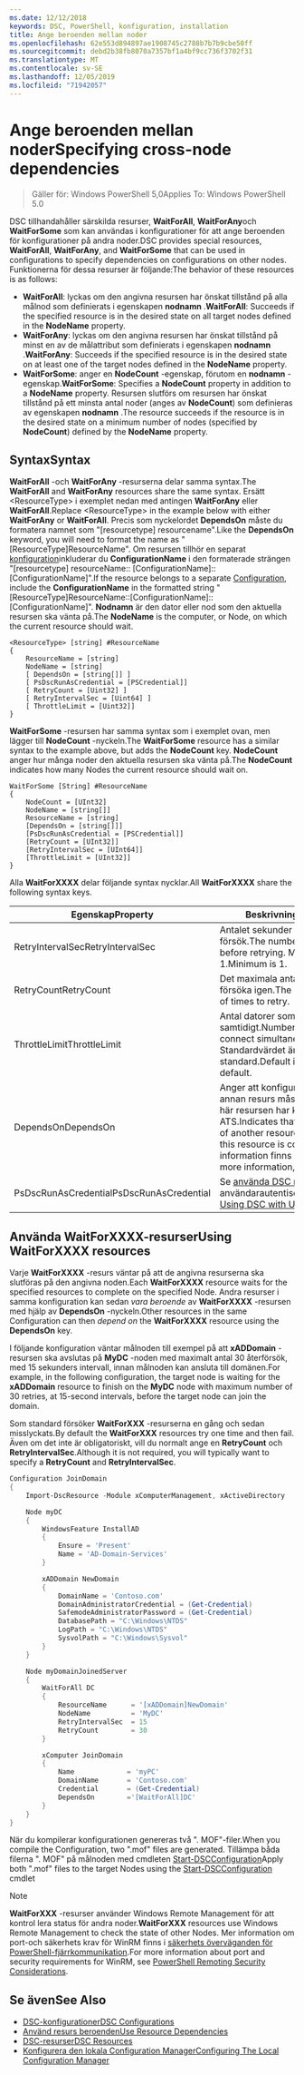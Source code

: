 ```yaml
---
ms.date: 12/12/2018
keywords: DSC, PowerShell, konfiguration, installation
title: Ange beroenden mellan noder
ms.openlocfilehash: 62e553d894897ae1908745c2788b7b7b9cbe50ff
ms.sourcegitcommit: debd2b38fb8070a7357bf1a4bf9cc736f3702f31
ms.translationtype: MT
ms.contentlocale: sv-SE
ms.lasthandoff: 12/05/2019
ms.locfileid: "71942057"
---
```

# <a name="specifying-cross-node-dependencies"></a><span data-ttu-id="31a1a-103">Ange beroenden mellan noder</span><span class="sxs-lookup"><span data-stu-id="31a1a-103">Specifying cross-node dependencies</span></span>

> <span data-ttu-id="31a1a-104">Gäller för: Windows PowerShell 5,0</span><span class="sxs-lookup"><span data-stu-id="31a1a-104">Applies To: Windows PowerShell 5.0</span></span>

<span data-ttu-id="31a1a-105">DSC tillhandahåller särskilda resurser, **WaitForAll**, **WaitForAny**och **WaitForSome** som kan användas i konfigurationer för att ange beroenden för konfigurationer på andra noder.</span><span class="sxs-lookup"><span data-stu-id="31a1a-105">DSC provides special resources, **WaitForAll**, **WaitForAny**, and **WaitForSome** that can be used in configurations to specify dependencies on configurations on other nodes.</span></span> <span data-ttu-id="31a1a-106">Funktionerna för dessa resurser är följande:</span><span class="sxs-lookup"><span data-stu-id="31a1a-106">The behavior of these resources is as follows:</span></span>

- <span data-ttu-id="31a1a-107">**WaitForAll**: lyckas om den angivna resursen har önskat tillstånd på alla målnod som definierats i egenskapen **nodnamn** .</span><span class="sxs-lookup"><span data-stu-id="31a1a-107">**WaitForAll**: Succeeds if the specified resource is in the desired state on all target nodes defined in the **NodeName** property.</span></span>
- <span data-ttu-id="31a1a-108">**WaitForAny**: lyckas om den angivna resursen har önskat tillstånd på minst en av de målattribut som definierats i egenskapen **nodnamn** .</span><span class="sxs-lookup"><span data-stu-id="31a1a-108">**WaitForAny**: Succeeds if the specified resource is in the desired state on at least one of the target nodes defined in the **NodeName** property.</span></span>
- <span data-ttu-id="31a1a-109">**WaitForSome**: anger en **NodeCount** -egenskap, förutom en **nodnamn** -egenskap.</span><span class="sxs-lookup"><span data-stu-id="31a1a-109">**WaitForSome**: Specifies a **NodeCount** property in addition to a **NodeName** property.</span></span> <span data-ttu-id="31a1a-110">Resursen slutförs om resursen har önskat tillstånd på ett minsta antal noder (anges av **NodeCount**) som definieras av egenskapen **nodnamn** .</span><span class="sxs-lookup"><span data-stu-id="31a1a-110">The resource succeeds if the resource is in the desired state on a minimum number of nodes (specified by **NodeCount**) defined by the **NodeName** property.</span></span>

## <a name="syntax"></a><span data-ttu-id="31a1a-111">Syntax</span><span class="sxs-lookup"><span data-stu-id="31a1a-111">Syntax</span></span>

<span data-ttu-id="31a1a-112">**WaitForAll** -och **WaitForAny** -resurserna delar samma syntax.</span><span class="sxs-lookup"><span data-stu-id="31a1a-112">The **WaitForAll** and **WaitForAny** resources share the same syntax.</span></span> <span data-ttu-id="31a1a-113">Ersätt \<ResourceType\> i exemplet nedan med antingen **WaitForAny** eller **WaitForAll**.</span><span class="sxs-lookup"><span data-stu-id="31a1a-113">Replace \<ResourceType\> in the example below with either **WaitForAny** or **WaitForAll**.</span></span>
<span data-ttu-id="31a1a-114">Precis som nyckelordet **DependsOn** måste du formatera namnet som "[resourcetype] resourcename".</span><span class="sxs-lookup"><span data-stu-id="31a1a-114">Like the **DependsOn** keyword, you will need to format the name as "[ResourceType]ResourceName".</span></span> <span data-ttu-id="31a1a-115">Om resursen tillhör en separat [konfiguration](configurations.md)inkluderar du **ConfigurationName** i den formaterade strängen "[resourcetype] resourceName:: [ConfigurationName]:: [ConfigurationName]".</span><span class="sxs-lookup"><span data-stu-id="31a1a-115">If the resource belongs to a separate [Configuration](configurations.md), include the **ConfigurationName** in the formatted string "[ResourceType]ResourceName::[ConfigurationName]::[ConfigurationName]".</span></span> <span data-ttu-id="31a1a-116">**Nodnamn** är den dator eller nod som den aktuella resursen ska vänta på.</span><span class="sxs-lookup"><span data-stu-id="31a1a-116">The **NodeName** is the computer, or Node, on which the current resource should wait.</span></span>

```
<ResourceType> [string] #ResourceName
{
    ResourceName = [string]
    NodeName = [string]
    [ DependsOn = [string[]] ]
    [ PsDscRunAsCredential = [PSCredential]]
    [ RetryCount = [Uint32] ]
    [ RetryIntervalSec = [Uint64] ]
    [ ThrottleLimit = [Uint32]]
}
```

<span data-ttu-id="31a1a-117">**WaitForSome** -resursen har samma syntax som i exemplet ovan, men lägger till **NodeCount** -nyckeln.</span><span class="sxs-lookup"><span data-stu-id="31a1a-117">The **WaitForSome** resource has a similar syntax to the example above, but adds the **NodeCount** key.</span></span> <span data-ttu-id="31a1a-118">**NodeCount** anger hur många noder den aktuella resursen ska vänta på.</span><span class="sxs-lookup"><span data-stu-id="31a1a-118">The **NodeCount** indicates how many Nodes the current resource should wait on.</span></span>

```
WaitForSome [String] #ResourceName
{
    NodeCount = [UInt32]
    NodeName = [string[]]
    ResourceName = [string]
    [DependsOn = [string[]]]
    [PsDscRunAsCredential = [PSCredential]]
    [RetryCount = [UInt32]]
    [RetryIntervalSec = [UInt64]]
    [ThrottleLimit = [UInt32]]
}
```

<span data-ttu-id="31a1a-119">Alla **WaitForXXXX** delar följande syntax nycklar.</span><span class="sxs-lookup"><span data-stu-id="31a1a-119">All **WaitForXXXX** share the following syntax keys.</span></span>

|<span data-ttu-id="31a1a-120">Egenskap</span><span class="sxs-lookup"><span data-stu-id="31a1a-120">Property</span></span>|  <span data-ttu-id="31a1a-121">Beskrivning</span><span class="sxs-lookup"><span data-stu-id="31a1a-121">Description</span></span>   |
|---------|---------------------|
| <span data-ttu-id="31a1a-122">RetryIntervalSec</span><span class="sxs-lookup"><span data-stu-id="31a1a-122">RetryIntervalSec</span></span>| <span data-ttu-id="31a1a-123">Antalet sekunder innan nytt försök.</span><span class="sxs-lookup"><span data-stu-id="31a1a-123">The number of seconds before retrying.</span></span> <span data-ttu-id="31a1a-124">Minimivärdet är 1.</span><span class="sxs-lookup"><span data-stu-id="31a1a-124">Minimum is 1.</span></span>|
| <span data-ttu-id="31a1a-125">RetryCount</span><span class="sxs-lookup"><span data-stu-id="31a1a-125">RetryCount</span></span>| <span data-ttu-id="31a1a-126">Det maximala antalet försök att försöka igen.</span><span class="sxs-lookup"><span data-stu-id="31a1a-126">The maximum number of times to retry.</span></span>|
| <span data-ttu-id="31a1a-127">ThrottleLimit</span><span class="sxs-lookup"><span data-stu-id="31a1a-127">ThrottleLimit</span></span>| <span data-ttu-id="31a1a-128">Antal datorer som ska anslutas samtidigt.</span><span class="sxs-lookup"><span data-stu-id="31a1a-128">Number of machines to connect simultaneously.</span></span> <span data-ttu-id="31a1a-129">Standardvärdet är `New-CimSession` standard.</span><span class="sxs-lookup"><span data-stu-id="31a1a-129">Default is `New-CimSession` default.</span></span>|
| <span data-ttu-id="31a1a-130">DependsOn</span><span class="sxs-lookup"><span data-stu-id="31a1a-130">DependsOn</span></span> | <span data-ttu-id="31a1a-131">Anger att konfigurationen av en annan resurs måste köras innan den här resursen har kon figurer ATS.</span><span class="sxs-lookup"><span data-stu-id="31a1a-131">Indicates that the configuration of another resource must run before this resource is configured.</span></span> <span data-ttu-id="31a1a-132">Mer information finns i [DependsOn](resource-depends-on.md)</span><span class="sxs-lookup"><span data-stu-id="31a1a-132">For more information, see [DependsOn](resource-depends-on.md)</span></span>|
| <span data-ttu-id="31a1a-133">PsDscRunAsCredential</span><span class="sxs-lookup"><span data-stu-id="31a1a-133">PsDscRunAsCredential</span></span> | <span data-ttu-id="31a1a-134">Se [använda DSC med](./runAsUser.md) användarautentiseringsuppgifter</span><span class="sxs-lookup"><span data-stu-id="31a1a-134">See [Using DSC with User Credentials](./runAsUser.md)</span></span> |

## <a name="using-waitforxxxx-resources"></a><span data-ttu-id="31a1a-135">Använda WaitForXXXX-resurser</span><span class="sxs-lookup"><span data-stu-id="31a1a-135">Using WaitForXXXX resources</span></span>

<span data-ttu-id="31a1a-136">Varje **WaitForXXXX** -resurs väntar på att de angivna resurserna ska slutföras på den angivna noden.</span><span class="sxs-lookup"><span data-stu-id="31a1a-136">Each **WaitForXXXX** resource waits for the specified resources to complete on the specified Node.</span></span>
<span data-ttu-id="31a1a-137">Andra resurser i samma konfiguration kan sedan *vara beroende* av **WaitForXXXX** -resursen med hjälp av **DependsOn** -nyckeln.</span><span class="sxs-lookup"><span data-stu-id="31a1a-137">Other resources in the same Configuration can then *depend on* the **WaitForXXXX** resource using the **DependsOn** key.</span></span>

<span data-ttu-id="31a1a-138">I följande konfiguration väntar målnoden till exempel på att **xADDomain** -resursen ska avslutas på **MyDC** -noden med maximalt antal 30 återförsök, med 15 sekunders intervall, innan målnoden kan ansluta till domänen.</span><span class="sxs-lookup"><span data-stu-id="31a1a-138">For example, in the following configuration, the target node is waiting for the **xADDomain** resource to finish on the **MyDC** node with maximum number of 30 retries, at 15-second intervals, before the target node can join the domain.</span></span>

<span data-ttu-id="31a1a-139">Som standard försöker **WaitForXXX** -resurserna en gång och sedan misslyckats.</span><span class="sxs-lookup"><span data-stu-id="31a1a-139">By default the **WaitForXXX** resources try one time and then fail.</span></span> <span data-ttu-id="31a1a-140">Även om det inte är obligatoriskt, vill du normalt ange en **RetryCount** och **RetryIntervalSec**.</span><span class="sxs-lookup"><span data-stu-id="31a1a-140">Although it is not required, you will typically want to specify a **RetryCount** and **RetryIntervalSec**.</span></span>

```powershell
Configuration JoinDomain
{
    Import-DscResource -Module xComputerManagement, xActiveDirectory

    Node myDC
    {
        WindowsFeature InstallAD
        {
            Ensure = 'Present'
            Name = 'AD-Domain-Services'
        }

        xADDomain NewDomain
        {
            DomainName = 'Contoso.com'
            DomainAdministratorCredential = (Get-Credential)
            SafemodeAdministratorPassword = (Get-Credential)
            DatabasePath = "C:\Windows\NTDS"
            LogPath = "C:\Windows\NTDS"
            SysvolPath = "C:\Windows\Sysvol"
        }
    }

    Node myDomainJoinedServer
    {
        WaitForAll DC
        {
            ResourceName      = '[xADDomain]NewDomain'
            NodeName          = 'MyDC'
            RetryIntervalSec  = 15
            RetryCount        = 30
        }

        xComputer JoinDomain
        {
            Name             = 'myPC'
            DomainName       = 'Contoso.com'
            Credential       = (Get-Credential)
            DependsOn        ='[WaitForAll]DC'
        }
    }
}
```

<span data-ttu-id="31a1a-141">När du kompilerar konfigurationen genereras två ". MOF"-filer.</span><span class="sxs-lookup"><span data-stu-id="31a1a-141">When you compile the Configuration, two ".mof" files are generated.</span></span> <span data-ttu-id="31a1a-142">Tillämpa båda filerna ". MOF" på målnoden med cmdleten [Start-DSCConfiguration](/powershell/module/psdesiredstateconfiguration/start-dscconfiguration)</span><span class="sxs-lookup"><span data-stu-id="31a1a-142">Apply both ".mof" files to the target Nodes using the [Start-DSCConfiguration](/powershell/module/psdesiredstateconfiguration/start-dscconfiguration) cmdlet</span></span>

> [!NOTE]
> <span data-ttu-id="31a1a-143">**WaitForXXX** -resurser använder Windows Remote Management för att kontrol lera status för andra noder.</span><span class="sxs-lookup"><span data-stu-id="31a1a-143">**WaitForXXX** resources use Windows Remote Management to check the state of other Nodes.</span></span>
> <span data-ttu-id="31a1a-144">Mer information om port-och säkerhets krav för WinRM finns i [säkerhets överväganden för PowerShell-fjärrkommunikation](/powershell/scripting/learn/remoting/winrmsecurity?view=powershell-6).</span><span class="sxs-lookup"><span data-stu-id="31a1a-144">For more information about port and security requirements for WinRM, see [PowerShell Remoting Security Considerations](/powershell/scripting/learn/remoting/winrmsecurity?view=powershell-6).</span></span>

## <a name="see-also"></a><span data-ttu-id="31a1a-145">Se även</span><span class="sxs-lookup"><span data-stu-id="31a1a-145">See Also</span></span>

- [<span data-ttu-id="31a1a-146">DSC-konfigurationer</span><span class="sxs-lookup"><span data-stu-id="31a1a-146">DSC Configurations</span></span>](configurations.md)
- [<span data-ttu-id="31a1a-147">Använd resurs beroenden</span><span class="sxs-lookup"><span data-stu-id="31a1a-147">Use Resource Dependencies</span></span>](resource-depends-on.md)
- [<span data-ttu-id="31a1a-148">DSC-resurser</span><span class="sxs-lookup"><span data-stu-id="31a1a-148">DSC Resources</span></span>](../resources/resources.md)
- [<span data-ttu-id="31a1a-149">Konfigurera den lokala Configuration Manager</span><span class="sxs-lookup"><span data-stu-id="31a1a-149">Configuring The Local Configuration Manager</span></span>](../managing-nodes/metaConfig.md)
